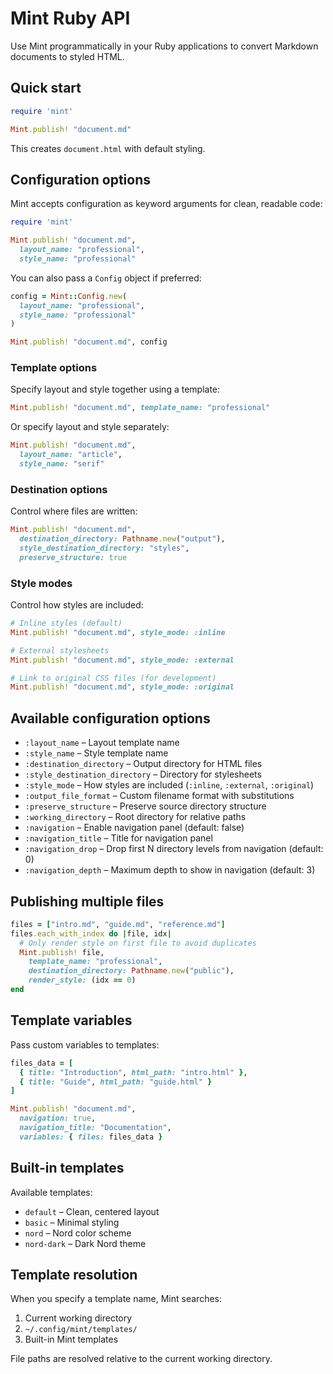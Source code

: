 # Mint Ruby API

Use Mint programmatically in your Ruby applications to convert Markdown documents to styled HTML.

## Quick start

```ruby
require 'mint'

Mint.publish! "document.md"
```

This creates `document.html` with default styling.

## Configuration options

Mint accepts configuration as keyword arguments for clean, readable code:

```ruby
require 'mint'

Mint.publish! "document.md", 
  layout_name: "professional",
  style_name: "professional"
```

You can also pass a `Config` object if preferred:

```ruby
config = Mint::Config.new(
  layout_name: "professional", 
  style_name: "professional"
)

Mint.publish! "document.md", config
```

### Template options

Specify layout and style together using a template:

```ruby
Mint.publish! "document.md", template_name: "professional"
```

Or specify layout and style separately:

```ruby
Mint.publish! "document.md", 
  layout_name: "article", 
  style_name: "serif"
```

### Destination options

Control where files are written:

```ruby
Mint.publish! "document.md",
  destination_directory: Pathname.new("output"),
  style_destination_directory: "styles",
  preserve_structure: true
```

### Style modes

Control how styles are included:

```ruby
# Inline styles (default)
Mint.publish! "document.md", style_mode: :inline

# External stylesheets
Mint.publish! "document.md", style_mode: :external

# Link to original CSS files (for development)
Mint.publish! "document.md", style_mode: :original
```

## Available configuration options

- `:layout_name` – Layout template name
- `:style_name` – Style template name  
- `:destination_directory` – Output directory for HTML files
- `:style_destination_directory` – Directory for stylesheets
- `:style_mode` – How styles are included (`:inline`, `:external`, `:original`)
- `:output_file_format` – Custom filename format with substitutions
- `:preserve_structure` – Preserve source directory structure
- `:working_directory` – Root directory for relative paths
- `:navigation` – Enable navigation panel (default: false)
- `:navigation_title` – Title for navigation panel
- `:navigation_drop` – Drop first N directory levels from navigation (default: 0)
- `:navigation_depth` – Maximum depth to show in navigation (default: 3)

## Publishing multiple files

```ruby
files = ["intro.md", "guide.md", "reference.md"]
files.each_with_index do |file, idx|
  # Only render style on first file to avoid duplicates
  Mint.publish! file,
    template_name: "professional",
    destination_directory: Pathname.new("public"),
    render_style: (idx == 0)
end
```

## Template variables

Pass custom variables to templates:

```ruby
files_data = [
  { title: "Introduction", html_path: "intro.html" },
  { title: "Guide", html_path: "guide.html" }
]

Mint.publish! "document.md", 
  navigation: true,
  navigation_title: "Documentation",
  variables: { files: files_data }
```

## Built-in templates

Available templates:
- `default` – Clean, centered layout
- `basic` – Minimal styling
- `nord` – Nord color scheme
- `nord-dark` – Dark Nord theme

## Template resolution

When you specify a template name, Mint searches:

1. Current working directory
2. `~/.config/mint/templates/`  
3. Built-in Mint templates

File paths are resolved relative to the current working directory.